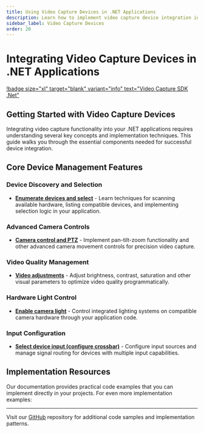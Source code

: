 ```yaml
---
title: Using Video Capture Devices in .NET Applications
description: Learn how to implement video capture device integration in your .NET applications. This comprehensive guide covers device enumeration, camera control, PTZ functionality, video adjustments, and specialized features for professional development.
sidebar_label: Video Capture Devices
order: 20
---
```


# Integrating Video Capture Devices in .NET Applications

[!badge size="xl" target="blank" variant="info" text="Video Capture SDK .Net"](https://www.visioforge.com/video-capture-sdk-net)

## Getting Started with Video Capture Devices

Integrating video capture functionality into your .NET applications requires understanding several key concepts and implementation techniques. This guide walks you through the essential components needed for successful device integration.

## Core Device Management Features

### Device Discovery and Selection

* [**Enumerate devices and select**](enumerate-and-select.md) - Learn techniques for scanning available hardware, listing compatible devices, and implementing selection logic in your application.

### Advanced Camera Controls

* [**Camera control and PTZ**](camera-control-ptz.md) - Implement pan-tilt-zoom functionality and other advanced camera movement controls for precision video capture.

### Video Quality Management

* [**Video adjustments**](video-adjustments.md) - Adjust brightness, contrast, saturation and other visual parameters to optimize video quality programmatically.

### Hardware Light Control

* [**Enable camera light**](enable-camera-light.md) - Control integrated lighting systems on compatible camera hardware through your application code.

### Input Configuration

* [**Select device input (configure crossbar)**](crossbar.md) - Configure input sources and manage signal routing for devices with multiple input capabilities.

## Implementation Resources

Our documentation provides practical code examples that you can implement directly in your projects. For even more implementation examples:

---

Visit our [GitHub](https://github.com/visioforge/.Net-SDK-s-samples) repository for additional code samples and implementation patterns.
